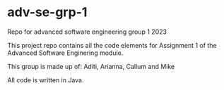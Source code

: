 # adv-se-grp-1
Repo for advanced software engineering group 1 2023

This project repo contains all the code elements for Assignment 1 of the Advanced Software Enginering module. 

This group is made up of: Aditi, Arianna, Callum and Mike

All code is written in Java.
